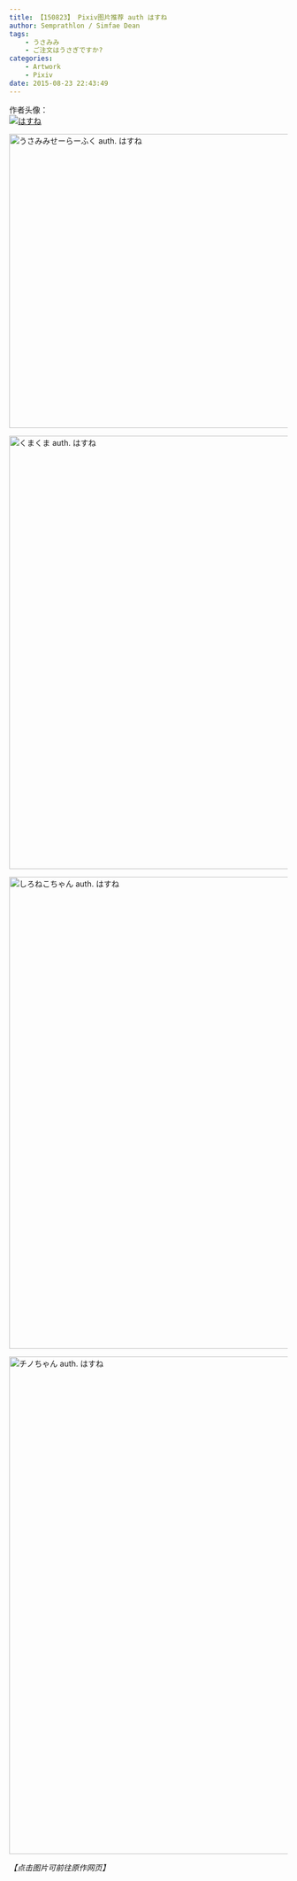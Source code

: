 ```yaml
---
title: 【150823】 Pixiv图片推荐 auth はすね
author: Semprathlon / Simfae Dean
tags:
	- うさみみ
	- ご注文はうさぎですか?
categories:
	- Artwork
	- Pixiv
date: 2015-08-23 22:43:49
---
```

作者头像：   
<a href="http://www.pixiv.net/member_illust.php?id=3494650" ><img src="/blog/uploads/2015/08/9133918.jpg" alt="はすね" /></a>

<a href=" http://www.pixiv.net/member_illust.php?mode=medium&illust_id=51673605"><img width="750" height="531" data-src="http://i2.pixiv.net/img-original/img/2015/07/29/20/56/28/51673605_p0.png" src="/blog/uploads/2015/08/51673605_p0.png" alt="うさみみせーらーふく auth. はすね"/></a>

<a href=" http://www.pixiv.net/member_illust.php?mode=medium&illust_id=50675307"><img width="550" height="782" data-src="http://i4.pixiv.net/img-original/img/2015/06/01/21/57/40/50675307_p0.png" src="/blog/uploads/2015/08/50675307_p0.png" alt="くまくま auth. はすね"/></a>   
<!--more-->
<a href=" http://www.pixiv.net/member_illust.php?mode=medium&illust_id=48814181"><img width="600" height="852" data-src="http://i2.pixiv.net/img-original/img/2015/02/17/20/42/39/48814181_p0.png" src="/blog/uploads/2015/08/48814181_p0.png" alt="しろねこちゃん auth. はすね"/></a>

<a href=" http://www.pixiv.net/member_illust.php?mode=medium&illust_id=47482642"><img width="632" height="898" data-src="http://i3.pixiv.net/img-original/img/2014/12/09/23/01/46/47482642_p0.png" src="/blog/uploads/2015/08/47482642_p0.png" alt="チノちゃん auth. はすね"/></a>

<em>【点击图片可前往原作网页】</em>